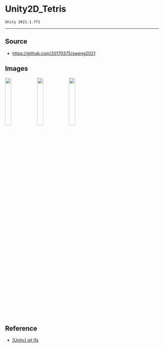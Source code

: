 # Unity2D_Tetris

    Unity 2021.1.7f1
<hr/>

## Source
+ https://github.com/20170375/sweng2021

## Images
<img src="https://user-images.githubusercontent.com/62216628/126870040-77b81fe5-df7b-47ed-a39e-a9dcfbb2d635.gif" width="20%"> <img src="https://user-images.githubusercontent.com/62216628/126870049-92789dfc-385d-47ad-a491-e8b220a014de.gif" width="20%"> <img src="https://user-images.githubusercontent.com/62216628/126870053-e5a4aa13-2a68-4756-ab41-77df2e0fa4e9.gif" width="20%">

## Reference
+ [[Unity] git lfs](https://morm.tistory.com/246)

